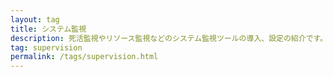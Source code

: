 ```yaml
---
layout: tag
title: システム監視
description: 死活監視やリソース監視などのシステム監視ツールの導入、設定の紹介です。
tag: supervision
permalink: /tags/supervision.html
---
```

